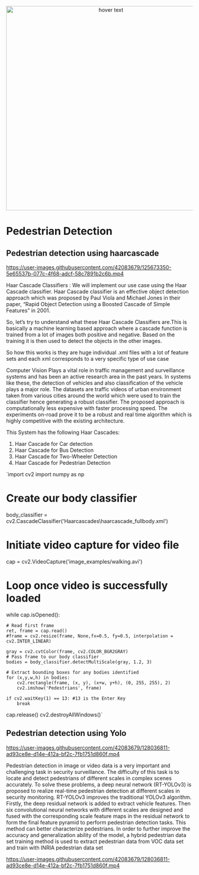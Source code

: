 <p align="center">
  <img src="./assets/Robocomp.png" width="550" title="hover text">
</p>


# **Pedestrian Detection**


## Pedestrian detection using haarcascade

https://user-images.githubusercontent.com/42083679/125673350-5e65537b-077c-4f68-adcf-58c7891b2c6b.mp4

Haar Cascade Classifiers : We will implement our use case using the Haar Cascade classifier. Haar Cascade classifier is an effective object detection approach which was proposed by Paul Viola and Michael Jones in their paper, “Rapid Object Detection using a Boosted Cascade of Simple Features” in 2001.

So, let’s try to understand what these Haar Cascade Classifiers are.This is basically a machine learning based approach where a cascade function is trained from a lot of images both positive and negative. Based on the training it is then used to detect the objects in the other images.

So how this works is they are huge individual .xml files with a lot of feature sets and each xml corresponds to a very specific type of use case



Computer Vision Plays a vital role in traffic management and surveillance systems and has been an active research area in the past years. In systems like these, the detection of vehicles and also classification of the vehicle plays a major role. The datasets are traffic videos of urban environment taken from various cities around the world which were used to train the classifier hence generating a robust classifier. The proposed approach is computationally less expensive with faster processing speed. The experiments on-road prove it to be a robust and real time algorithm which is highly competitive with the existing architecture.

This System has the following Haar Cascades:
1) Haar Cascade for Car detection
2) Haar Cascade for Bus Detection
3) Haar Cascade for Two-Wheeler Detection
4) Haar Cascade for Pedestrian Detection

`import cv2
import numpy as np

# Create our body classifier
body_classifier = cv2.CascadeClassifier('Haarcascades\haarcascade_fullbody.xml')

# Initiate video capture for video file
cap = cv2.VideoCapture('image_examples/walking.avi')

# Loop once video is successfully loaded
while cap.isOpened():
    
    # Read first frame
    ret, frame = cap.read()
    #frame = cv2.resize(frame, None,fx=0.5, fy=0.5, interpolation = cv2.INTER_LINEAR)

    gray = cv2.cvtColor(frame, cv2.COLOR_BGR2GRAY)
    # Pass frame to our body classifier
    bodies = body_classifier.detectMultiScale(gray, 1.2, 3)
    
    # Extract bounding boxes for any bodies identified
    for (x,y,w,h) in bodies:
        cv2.rectangle(frame, (x, y), (x+w, y+h), (0, 255, 255), 2)
        cv2.imshow('Pedestrians', frame)

    if cv2.waitKey(1) == 13: #13 is the Enter Key
        break

cap.release()
cv2.destroyAllWindows()`




## Pedestrian detection using Yolo

https://user-images.githubusercontent.com/42083679/128036811-ad93ce8e-d14e-412a-bf2c-7fb1751d860f.mp4

Pedestrian detection in image or video data is a very important and challenging task in security surveillance. The difficulty of this task is to locate and detect pedestrians of different scales in complex scenes accurately.
To solve these problems, a deep neural network (RT-YOLOv3) is proposed to realize real-time pedestrian detection at different scales in security monitoring. RT-YOLOv3 improves the traditional YOLOv3 algorithm. Firstly, the deep residual network is added to extract vehicle features. 
Then six convolutional neural networks with different scales are designed and fused with the corresponding scale feature maps in the residual network to form the final feature pyramid to perform pedestrian detection tasks. This method can better characterize pedestrians. 
In order to further improve the accuracy and generalization ability of the model, a hybrid pedestrian data set training method is used to extract pedestrian data from VOC data set and train with INRIA pedestrian data set

https://user-images.githubusercontent.com/42083679/128036811-ad93ce8e-d14e-412a-bf2c-7fb1751d860f.mp4
